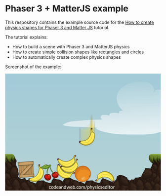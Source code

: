 # Phaser 3 + MatterJS example

This respository contains the example source code for the [How to create physics shapes for Phaser 3 and Matter JS](https://www.codeandweb.com/physicseditor/tutorials/how-to-create-physics-shapes-for-phaser-3-and-matterjs) tutorial.

The tutorial explains:

* How to build a scene with Phaser 3 and MatterJS physics
* How to create simple collision shapes like rectangles and circles
* How to automatically create complex physics shapes

Screenshot of the example:

![Phaser 3 Physics Demo with MatterJS](screenshot.png)

